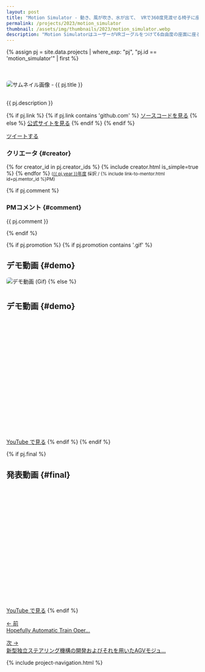 ```yaml
---
layout: post
title: "Motion Simulator - 動き、風が吹き、水が出て、 VRで360度見渡せる椅子に座って仮想現実やゲーム世界での体験をより臨場感のあるものにするデバイス"
permalink: /projects/2023/motion_simulator
thumbnail: /assets/img/thumbnails/2023/motion_simulator.webp
description: "Motion SimulatorはユーザーがVRゴーグルをつけて6自由度の座面に座ると、座面がコンテンツに合わせて動き、風や水が噴射される家庭用デバイスです。映画やVRゲーム、シミュレーションゲームなどでの臨場感を高めることが出来ます。今までは映画館やテーマパークでしか体験できなかったことも家庭で簡単に体験出来るようになります。"
---
```


{% assign pj = site.data.projects | where_exp: "pj", "pj.id == 'motion_simulator'" | first %}

<div style='margin-top: 50px; margin-bottom: 30px;'>
  <img class='top-img lazyload' src='/assets/img/spinner.svg' alt='サムネイル画像 - {{ pj.title }}'
  {% if pj.thumbnail %}    data-src='/assets/img/thumbnails/{{ pj.year }}/{{ pj.thumbnail }}'
  {% else %}               data-src='/assets/img/thumbnails/tbu.webp'
  {% endif %}                 title='{{ pj.title }}' style='border-radius: 6px;' loading='lazy' />
</div>

{{ pj.description }}

<div class='flex'>
  {% if pj.link %}
    {% if pj.link contains 'github.com' %}
       <a href='{{ pj.link }}' target='_blank' class='button'>ソースコードを見る</a>
    {% else %}
       <a href='{{ pj.link }}' target='_blank' class='button'>公式サイトを見る</a>
    {% endif %}
  {% endif %}

  <a href="https://twitter.com/intent/tweet?text={{ pj.title }}&via=MitouJr&hashtags=未踏ジュニア{% if pj.tags %},{{ pj.tags | join: ','}}{% endif %}&related=MitouJr&lang=jp&url={{ site.url }}/projects/{{ pj.year }}/{{ pj.id }}" class="button" target="_blank" rel="noopener">ツイートする</a>
</div>

### クリエータ {#creator}
<p>
  {% for creator_id in pj.creator_ids %}
    {% include creator.html is_simple=true %}
  {% endfor %}
  <small>(<a href='/projects/{{ pj.year }}'>{{ pj.year }}年度</a> 採択 / {% include link-to-mentor.html id=pj.mentor_id %}PM)</small>
</p>

{% if pj.comment %}
### PMコメント {#comment}
<p class="project-comment">{{ pj.comment }}</p>
{% endif %}

{% if pj.promotion %}
{% if pj.promotion contains '.gif' %}
## デモ動画 {#demo}
<img class='top-img lazyload' src='/assets/img/spinner.svg' alt='デモ動画 (Gif)'
     data-src='/assets/img/thumbnails/{{ pj.year }}/{{ pj.promotion }}' loading='lazy'
     style='margin-bottom: 10px; border-radius: 6px;' />
{% else %}
## デモ動画 {#demo}
<div class="youtube">
  <iframe width="560" height="315" class="lazyload" data-src="https://www.youtube.com/embed/{{ pj.promotion }}?rel=0" frameborder="0" allowfullscreen=""></iframe>
</div>
<a href="https://youtu.be/{{ pj.promotion }}" target="_blank" rel="noopener" class="button">YouTube で見る</a>
{% endif %}
{% endif %}

{% if pj.final %}
## 発表動画 {#final}
<div class="youtube">
  <iframe width="560" height="315" class="lazyload" data-src="https://www.youtube.com/embed/{{ pj.final }}?rel=0{% if pj.final_start %}&start={{ pj.final_start }}{% endif %}" frameborder="0" allow="accelerometer; autoplay; clipboard-write; encrypted-media; gyroscope; picture-in-picture" allowfullscreen=""></iframe>
</div>
<a href="https://youtu.be/{{ pj.final }}{% if pj.final_start %}?t={{ pj.final_start }}{% endif %}" target="_blank" rel="noopener" class="button">YouTube で見る</a>
{% endif %}

<nav>
  <p class='nav prev'><a href='hato' title='Hopefully Automatic Train Operation: 没入感を高める!? Nゲージ列車 全自動走行システム'>&larr; 前<br>
    Hopefully Automatic Train Oper...</a></p>
  <p class='nav next'><a href='bakusoku_agv' title='新型独立ステアリング機構の開発およびそれを用いたAGVモジュールの開発'>次 &rarr;<br>
    新型独立ステアリング機構の開発およびそれを用いたAGVモジュ...</a></p>
</nav>

{% include project-navigation.html %}
